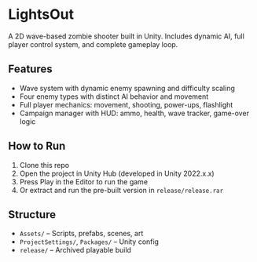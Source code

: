 # LightsOut

A 2D wave-based zombie shooter built in Unity. Includes dynamic AI, full player control system, and complete gameplay loop.

## Features
- Wave system with dynamic enemy spawning and difficulty scaling
- Four enemy types with distinct AI behavior and movement
- Full player mechanics: movement, shooting, power-ups, flashlight
- Campaign manager with HUD: ammo, health, wave tracker, game-over logic

## How to Run
1. Clone this repo
2. Open the project in Unity Hub (developed in Unity 2022.x.x)
3. Press Play in the Editor to run the game
4. Or extract and run the pre-built version in `release/release.rar`

## Structure
- `Assets/` – Scripts, prefabs, scenes, art
- `ProjectSettings/`, `Packages/` – Unity config
- `release/` – Archived playable build
